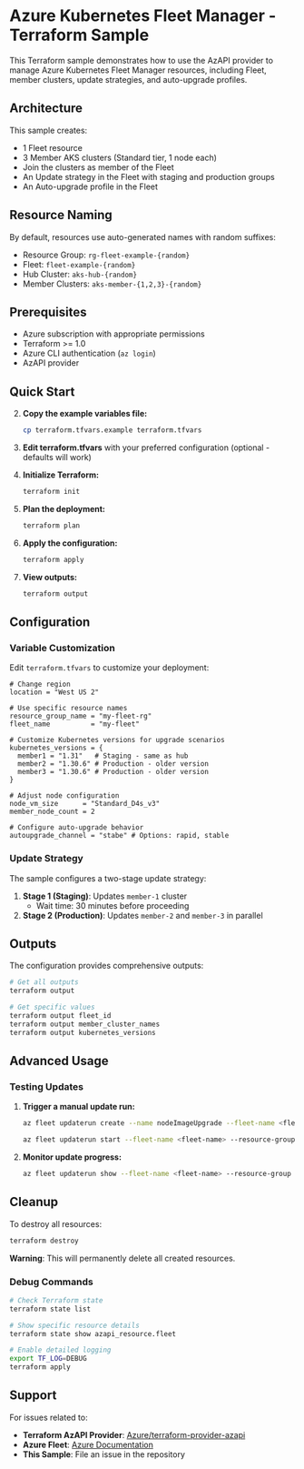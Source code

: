 # Azure Kubernetes Fleet Manager - Terraform Sample

This Terraform sample demonstrates how to use the AzAPI provider to manage Azure Kubernetes Fleet Manager resources, including Fleet, member clusters, update strategies, and auto-upgrade profiles.

## Architecture

This sample creates:
- 1 Fleet resource
- 3 Member AKS clusters (Standard tier, 1 node each)
- Join the clusters as member of the Fleet
- An Update strategy in the Fleet with staging and production groups
- An Auto-upgrade profile in the Fleet

## Resource Naming

By default, resources use auto-generated names with random suffixes:
- Resource Group: `rg-fleet-example-{random}`
- Fleet: `fleet-example-{random}`
- Hub Cluster: `aks-hub-{random}`
- Member Clusters: `aks-member-{1,2,3}-{random}`

## Prerequisites

- Azure subscription with appropriate permissions
- Terraform >= 1.0
- Azure CLI authentication (`az login`)
- AzAPI provider

## Quick Start

2. **Copy the example variables file:**
   ```bash
   cp terraform.tfvars.example terraform.tfvars
   ```

3. **Edit terraform.tfvars** with your preferred configuration (optional - defaults will work)

4. **Initialize Terraform:**
   ```bash
   terraform init
   ```

5. **Plan the deployment:**
   ```bash
   terraform plan
   ```

6. **Apply the configuration:**
   ```bash
   terraform apply
   ```

7. **View outputs:**
   ```bash
   terraform output
   ```

## Configuration

### Variable Customization

Edit `terraform.tfvars` to customize your deployment:

```hcl
# Change region
location = "West US 2"

# Use specific resource names
resource_group_name = "my-fleet-rg"
fleet_name          = "my-fleet"

# Customize Kubernetes versions for upgrade scenarios
kubernetes_versions = {
  member1 = "1.31"   # Staging - same as hub
  member2 = "1.30.6" # Production - older version
  member3 = "1.30.6" # Production - older version  
}

# Adjust node configuration
node_vm_size      = "Standard_D4s_v3"
member_node_count = 2

# Configure auto-upgrade behavior
autoupgrade_channel = "stabe" # Options: rapid, stable
```

### Update Strategy

The sample configures a two-stage update strategy:

1. **Stage 1 (Staging)**: Updates `member-1` cluster
   - Wait time: 30 minutes before proceeding
2. **Stage 2 (Production)**: Updates `member-2` and `member-3` in parallel

## Outputs

The configuration provides comprehensive outputs:

```bash
# Get all outputs
terraform output

# Get specific values
terraform output fleet_id
terraform output member_cluster_names
terraform output kubernetes_versions
```

## Advanced Usage

### Testing Updates

1. **Trigger a manual update run:**
   ```bash
   az fleet updaterun create --name nodeImageUpgrade --fleet-name <fleet-name> --resource-group <rg-name> --update-strategy-id <strategy-id> --upgrade-type NodeImageOnly

   az fleet updaterun start --fleet-name <fleet-name> --resource-group <rg-name> --name nodeImageUpgrade
   ```

2. **Monitor update progress:**
   ```bash
   az fleet updaterun show --fleet-name <fleet-name> --resource-group <rg-name> --update-run-name <run-name>
   ```

## Cleanup

To destroy all resources:

```bash
terraform destroy
```

**Warning**: This will permanently delete all created resources.

### Debug Commands

```bash
# Check Terraform state
terraform state list

# Show specific resource details
terraform state show azapi_resource.fleet

# Enable detailed logging
export TF_LOG=DEBUG
terraform apply
```

## Support

For issues related to:
- **Terraform AzAPI Provider**: [Azure/terraform-provider-azapi](https://github.com/Azure/terraform-provider-azapi)
- **Azure Fleet**: [Azure Documentation](https://docs.microsoft.com/en-us/azure/aks/fleet-manager)
- **This Sample**: File an issue in the repository
